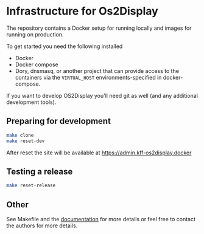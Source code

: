 # Infrastructure for Os2Display

The repository contains a Docker setup for running locally and images for running on production.

To get started you need the following installed
- Docker
- Docker compose
- Dory, dnsmasq, or another project that can provide access to the containers 
  via the `VIRTUAL_HOST` environments-specified in docker-compose.

If you want to develop OS2Display you'll need git as well (and any additional development tools).

## Preparing for development
```bash
make clone
make reset-dev
```

After reset the site will be available at https://admin.kff-os2display.docker

## Testing a release
```bash
make reset-release
```

## Other
See Makefile and the [documentation](documentation) for more details or feel
free to contact the authors for more details.
